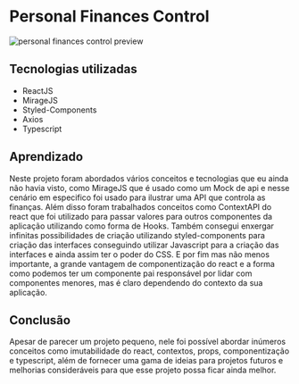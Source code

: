 # Personal Finances Control
![personal finances control preview](https://i.ibb.co/BTvHZFM/persona-finances-control-screen.png)
## Tecnologias utilizadas
 - ReactJS
 - MirageJS
 - Styled-Components
 - Axios
 - Typescript

## Aprendizado

Neste projeto foram abordados vários conceitos e tecnologias que eu ainda não havia visto, como MirageJS que é usado como um Mock de api e nesse cenário em especifico foi usado para ilustrar uma API que controla as finanças.
Além disso foram trabalhados conceitos como ContextAPI do react que foi utilizado para passar valores para outros componentes da aplicação utilizando como forma de Hooks.
Também consegui enxergar infinitas possibilidades de criação utilizando styled-components para criação das interfaces conseguindo utilizar Javascript para a criação das interfaces e ainda assim ter o poder do CSS.
E por fim mas não menos importante, a grande vantagem de componentização do react e a forma como podemos ter um componente pai responsável por lidar com componentes menores, mas é claro dependendo do contexto da sua aplicação.

## Conclusão
Apesar de parecer um projeto pequeno, nele foi possível abordar inúmeros conceitos como imutabilidade do react, contextos, props, componentização e typescript, além de fornecer uma gama de ideias para projetos futuros e melhorias consideráveis para que esse projeto possa ficar ainda melhor.

